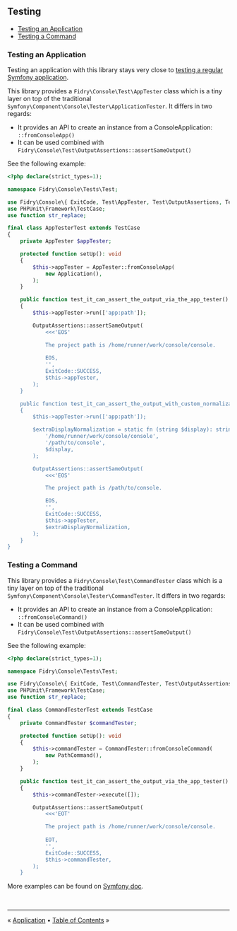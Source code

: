 ## Testing

- [Testing an Application](#testing-an-application)
- [Testing a Command](#testing-a-command)


### Testing an Application

Testing an application with this library stays very close to [testing a regular
Symfony application][symfony-app-testing].

This library provides a `Fidry\Console\Test\AppTester` class which is a tiny
layer on top of the traditional `Symfony\Component\Console\Tester\ApplicationTester`.
It differs in two regards:

- It provides an API to create an instance from a ConsoleApplication: `::fromConsoleApp()`
- It can be used combined with `Fidry\Console\Test\OutputAssertions::assertSameOutput()`

See the following example:

```php
<?php declare(strict_types=1);

namespace Fidry\Console\Tests\Test;

use Fidry\Console\{ ExitCode, Test\AppTester, Test\OutputAssertions, Tests\Test\Fixture\Application };
use PHPUnit\Framework\TestCase;
use function str_replace;

final class AppTesterTest extends TestCase
{
    private AppTester $appTester;

    protected function setUp(): void
    {
        $this->appTester = AppTester::fromConsoleApp(
            new Application(),
        );
    }

    public function test_it_can_assert_the_output_via_the_app_tester(): void
    {
        $this->appTester->run(['app:path']);

        OutputAssertions::assertSameOutput(
            <<<'EOS'

            The project path is /home/runner/work/console/console.
            
            EOS,
            '',
            ExitCode::SUCCESS,
            $this->appTester,
        );
    }

    public function test_it_can_assert_the_output_with_custom_normalization_via_the_app_tester(): void
    {
        $this->appTester->run(['app:path']);

        $extraDisplayNormalization = static fn (string $display): string => str_replace(
            '/home/runner/work/console/console',
            '/path/to/console',
            $display,
        );

        OutputAssertions::assertSameOutput(
            <<<'EOS'

            The project path is /path/to/console.

            EOS,
            '',
            ExitCode::SUCCESS,
            $this->appTester,
            $extraDisplayNormalization,
        );
    }
}

```


### Testing a Command

This library provides a `Fidry\Console\Test\CommandTester` class which is a tiny
layer on top of the traditional `Symfony\Component\Console\Tester\CommandTester`.
It differs in two regards:

- It provides an API to create an instance from a ConsoleApplication: `::fromConsoleCommand()`
- It can be used combined with `Fidry\Console\Test\OutputAssertions::assertSameOutput()`

See the following example:

```php
<?php declare(strict_types=1);

namespace Fidry\Console\Tests\Test;

use Fidry\Console\{ ExitCode, Test\CommandTester, Test\OutputAssertions, Tests\Test\Fixture\Application };
use PHPUnit\Framework\TestCase;
use function str_replace;

final class CommandTesterTest extends TestCase
{
    private CommandTester $commandTester;

    protected function setUp(): void
    {
        $this->commandTester = CommandTester::fromConsoleCommand(
            new PathCommand(),
        );
    }

    public function test_it_can_assert_the_output_via_the_app_tester(): void
    {
        $this->commandTester->execute([]);

        OutputAssertions::assertSameOutput(
            <<<'EOT'

            The project path is /home/runner/work/console/console.
            
            EOT,
            '',
            ExitCode::SUCCESS,
            $this->commandTester,
        );
    }
```

More examples can be found on [Symfony doc][symfony-console-testing].


<br />
<hr />

« [Application](application.md) • [Table of Contents](../README.md#table-of-contents) »


[symfony-app-testing]: https://symfony.com/doc/current/console.html#testing-commands
[symfony-console-testing]: https://symfony.com/doc/current/console.html#testing-commands
